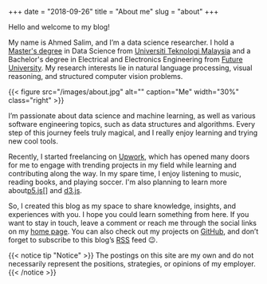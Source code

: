 +++
date = "2018-09-26"
title = "About me"
slug = "about"
+++

Hello and welcome to my blog!

My name is Ahmed Salim, and I’m a data science researcher. I hold a [Master's degree][masters] in Data Science from [Universiti Teknologi Malaysia][utm] and a Bachelor's degree in Electrical and Electronics Engineering from [Future University][fu]. My research interests lie in natural language processing, visual reasoning, and structured computer vision problems.

{{< figure src="/images/about.jpg" alt="" caption="Me" width="30%" class="right" >}}

I’m passionate about data science and machine learning, as well as various software engineering topics, such as data structures and algorithms. Every step of this journey feels truly magical, and I really enjoy learning and trying new cool tools.

Recently, I started freelancing on [Upwork][upwork], which has opened many doors for me to engage with trending projects in my field while learning and contributing along the way. In my spare time, I enjoy listening to music, reading books, and playing soccer. I'm also planning to learn more about[p5.js][p5.js][] and [d3.js][d3.js].

So, I created this blog as my space to share knowledge, insights, and experiences with you. I hope you could learn something from here. If you want to stay in touch, leave a comment or reach me through the social links on my [home page][home]. You can also check out my projects on [GitHub][github], and don’t forget to subscribe to this blog’s [RSS][feed] feed :wink:.

{{< notice tip "Notice" >}}
The postings on this site are my own and do not necessarily represent the positions, strategies, or opinions of my employer.
{{< /notice >}}

[utm]: https://www.utm.my/
[masters]: https://bsea.utm.my/verQr?bsea=1574009848934
[fu]: https://fu.edu.sd/
[upwork]: https://www.upwork.com/freelancers/~01666bb3554c0e8a10?mp_source=share
[github]: https://github.com/ahmedsalim3/
[home]: ../
[feed]: /index.xml
[p5.js]: https://p5js.org/
[d3.js]: https://d3js.org/